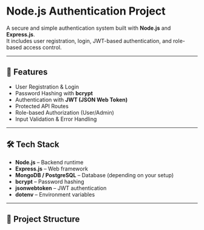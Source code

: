 # Node.js Authentication Project

A secure and simple authentication system built with **Node.js** and **Express.js**.  
It includes user registration, login, JWT-based authentication, and role-based access control.

---

## 🚀 Features
- User Registration & Login  
- Password Hashing with **bcrypt**  
- Authentication with **JWT (JSON Web Token)**  
- Protected API Routes  
- Role-based Authorization (User/Admin)  
- Input Validation & Error Handling  

---

## 🛠 Tech Stack
- **Node.js** – Backend runtime  
- **Express.js** – Web framework  
- **MongoDB / PostgreSQL** – Database (depending on your setup)  
- **bcrypt** – Password hashing  
- **jsonwebtoken** – JWT authentication  
- **dotenv** – Environment variables  

---

## 📂 Project Structure
